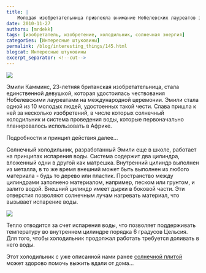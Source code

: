 ```yaml
---
title: |
    Молодая изобретательница привлекла внимание Нобелевских лауреатов за изобретение холодильника!
date: 2010-11-27
authors: [mrdekk]
tags: [изобретатель, изобретение, холодильник, солнечная энергия]
categories: [Интересные штуковины]
permalink: /blog/interesting_things/145.html
blogcat: Интересные штуковины
excerpt_separator: <!--cut-->
---
```



![](http://itw66.ru/uploads/images/00/00/01/2010/11/27/34ff72.jpg)


Эмили Камминс, 23-летняя британская изобретательница, стала единственной девушкой, которая удостоилась чествования Нобелевскими лауреатами на международной церемонии. Эмили стала одной из 10 молодых людей, удостоенных такой чести. Слава пришла к ней за несколько изобретений, в числе которых солнечный холодильник и система проведения воды, которые первоначально планировалось использовать в Африке.

Подробности и принцип действия далее...


<!--cut-->


Солнечный холодильник, разработанный Эмили еще в школе, работает на принципах испарения воды. Система содержит два цилиндра, вложенный одни в другой как матрешка. Внутренний цилиндр выполнен из металла, в то же время внешний может быть выполнен из любого материала - будь то дерево или пластик. Пространство между цилиндрами заполнено материалом, например, песком или грунтом, и залито водой. Внешний цилиндр имеет дырки в боковой части. Эти отверстия позволяют солнечным лучам нагревать материал, что вызывает испарение воды.


![](http://itw66.ru/uploads/images/00/00/01/2010/11/27/26e6d4.png)


Тепло отводится за счет испарения воды, что позволяет поддерживать температуру во внутреннем цилиндре порядка 6 градусов Цельсия. Для того, чтобы холодильник продолжал работать требуется доливать в него воды.

Этот холодильник с уже описанной нами ранее [солнечной плитой](http://itw66.ru/blog/interesting_things/36.html) может здорово помочь выжить вдали от дома...
